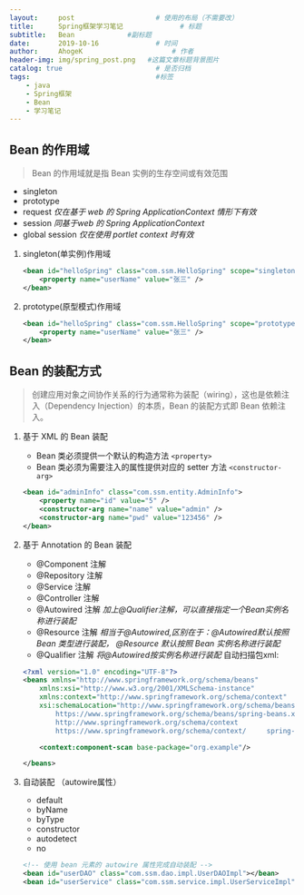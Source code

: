 ```yaml
---
layout:     post                    # 使用的布局（不需要改）
title:      Spring框架学习笔记              # 标题 
subtitle:   Bean             #副标题
date:       2019-10-16              # 时间
author:     AhogeK                      # 作者
header-img: img/spring_post.png   #这篇文章标题背景图片
catalog: true                       # 是否归档
tags:                               #标签
    - java
    - Spring框架
    - Bean
    - 学习笔记
---
```


## Bean 的作用域
> Bean 的作用域就是指 Bean 实例的生存空间或有效范围
* singleton
* prototype
* request *仅在基于 web 的 Spring ApplicationContext 情形下有效*
* session *同基于web 的 Spring ApplicationContext*
* global session *仅在使用 portlet context 时有效*
1. singleton(单实例)作用域
    ```xml
    <bean id="helloSpring" class="com.ssm.HelloSpring" scope="singleton">
        <property name="userName" value="张三" />
    </bean>
    ```
2. prototype(原型模式)作用域
    ```xml
    <bean id="helloSpring" class="com.ssm.HelloSpring" scope="prototype">
        <property name="userName" value="张三" />
    </bean>
    ```
## Bean 的装配方式
> 创建应用对象之间协作关系的行为通常称为装配（wiring），这也是依赖注入（Dependency Injection）的本质，Bean 的装配方式即 Bean 依赖注入。
1. 基于 XML 的 Bean 装配
    * Bean 类必须提供一个默认的构造方法 ``<property>``
    * Bean 类必须为需要注入的属性提供对应的 setter 方法 ``<constructor-arg>``
    ```xml
    <bean id="adminInfo" class="com.ssm.entity.AdminInfo">
        <property name="id" value="5" />
        <constructor-arg name="name" value="admin" />
        <constructor-arg name="pwd" value="123456" />
    </bean>
    ```
2. 基于 Annotation 的 Bean 装配
    * @Component 注解
    * @Repository 注解
    * @Service 注解
    * @Controller 注解
    * @Autowired 注解 *加上@Qualifier注解，可以直接指定一个Bean实例名称进行装配*
    * @Resource 注解 *相当于@Autowired,区别在于：@Autowired默认按照 Bean 类型进行装配， @Resource 默认按照 Bean 实例名称进行装配*
    * @Qualifier 注解 *将@Autowired按实例名称进行装配*
自动扫描包xml:

    ```xml
    <?xml version="1.0" encoding="UTF-8"?>
    <beans xmlns="http://www.springframework.org/schema/beans"
        xmlns:xsi="http://www.w3.org/2001/XMLSchema-instance"
        xmlns:context="http://www.springframework.org/schema/context"
        xsi:schemaLocation="http://www.springframework.org/schema/beans
            https://www.springframework.org/schema/beans/spring-beans.xsd
            http://www.springframework.org/schema/context
            https://www.springframework.org/schema/context/     spring-context.xsd">

        <context:component-scan base-package="org.example"/>

    </beans>
    ```
3. 自动装配 （autowire属性）
    * default
    * byName
    * byType
    * constructor
    * autodetect
    * no
    ```xml
    <!-- 使用 bean 元素的 autowire 属性完成自动装配 -->
    <bean id="userDAO" class="com.ssm.dao.impl.UserDAOImpl"></bean>
    <bean id="userService" class="com.ssm.service.impl.UserServiceImpl" autowire="byname">
    ```